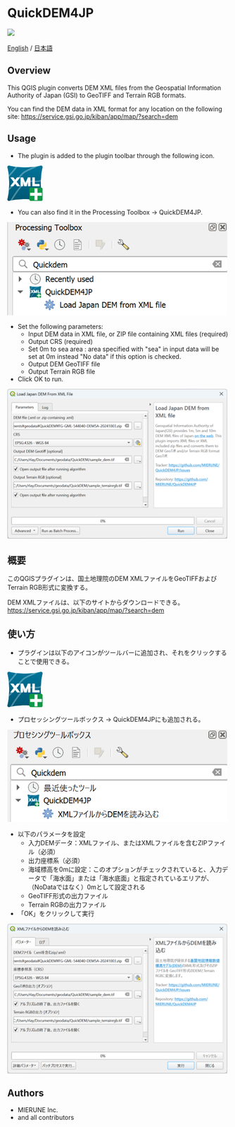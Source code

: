# QuickDEM4JP

![](./docs/img/quickdemdemo.gif)


[English](#Overview) / [日本語](#概要)

## Overview

This QGIS plugin converts DEM XML files from the Geospatial Information Authority of Japan (GSI) to GeoTIFF and Terrain RGB formats.

You can find the DEM data in XML format for any location on the following site: https://service.gsi.go.jp/kiban/app/map/?search=dem

## Usage

- The plugin is added to the plugin toolbar through the following icon.

<img src="./icon.png" alt="" width="80">

- You can also find it in the Processing Toolbox -> QuickDEM4JP.

<img src="./docs/img/processing_en.png" alt="" width="500">

- Set the following parameters:
  - Input DEM data in XML file, or ZIP file containing XML files (required)
  - Output CRS (required)
  - Set 0m to sea area : area specified with "sea" in input data will be set at 0m instead "No data" if this option is checked.
  - Output DEM GeoTIFF file
  - Output Terrain RGB file
- Click OK to run.

<img src="./docs/img/ui_en.png" alt="" width="500">


## 概要

このQGISプラグインは、国土地理院のDEM XMLファイルをGeoTIFFおよびTerrain RGB形式に変換する。

DEM XMLファイルは、以下のサイトからダウンロードできる。
https://service.gsi.go.jp/kiban/app/map/?search=dem

## 使い方

- プラグインは以下のアイコンがツールバーに追加され、それをクリックすることで使用できる。

<img src="./icon.png" alt="" width="80">

- プロセッシングツールボックス -> QuickDEM4JPにも追加される。

<img src="./docs/img/processing_ja.png" alt="" width="500">

- 以下のパラメータを設定
  - 入力DEMデータ：XMLファイル、またはXMLファイルを含むZIPファイル（必須）
  - 出力座標系（必須）
  - 海域標高を0mに設定：このオプションがチェックされていると、入力データで「海水面」または「海水底面」と指定されているエリアが、（NoDataではなく）0mとして設定される
  - GeoTIFF形式の出力ファイル
  - Terrain RGBの出力ファイル
- 「OK」をクリックして実行

<img src="./docs/img/ui_ja.png" alt="" width="500">

## Authors

- MIERUNE Inc.
- and all contributors